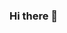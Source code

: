 ### Hi there 👋

<!--
I am Manisha Kumari 



- 🔭 I’m currently working on Machine Learning and Deep Learning Projects
- 🌱 I’m currently learning Model Deployment
- 👯 I’m looking to collaborate on Machine Learning
- 💬 Ask me about Machine Learning
- 📫 How to reach me: manishakumari.april10@gmail.com
- 😄 Happy Learning

-->
